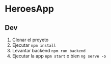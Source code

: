 # HeroesApp

## Dev

1. Clonar el proyeto
2. Ejecutar ```npm install```
3. Levantar backend ```npm run backend```
4. Ejecutar la app ```npm start``` o bien ```ng serve -o```
